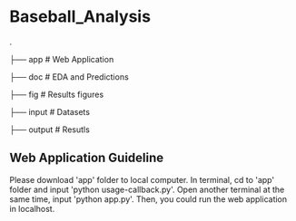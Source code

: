 # Baseball_Analysis

.

├── app                   # Web Application

├── doc                   # EDA and Predictions

├── fig                   # Results figures

├── input                 # Datasets

├── output                # Resutls


## Web Application Guideline

Please download 'app' folder to local computer. In terminal, cd to 'app' folder and input 'python usage-callback.py'. Open another terminal at the same time, input 'python app.py'. Then, you could run the web application in localhost. 
